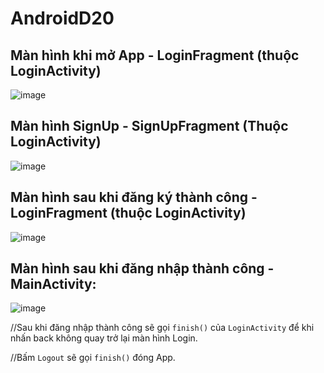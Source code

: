 # AndroidD20
## Màn hình khi mở App - LoginFragment (thuộc LoginActivity)

![image](https://user-images.githubusercontent.com/84552830/181234862-6ae26fbb-f0ee-46ac-a343-9da2a4b99728.png)


## Màn hình SignUp - SignUpFragment (Thuộc LoginActivity)
![image](https://user-images.githubusercontent.com/84552830/181235112-d327bcbc-9ead-4662-8173-8cf78de20fbf.png)

## Màn hình sau khi đăng ký thành công - LoginFragment (thuộc LoginActivity)
![image](https://user-images.githubusercontent.com/84552830/181235411-06fb8497-6789-4907-b10f-2b6c94521677.png)

## Màn hình sau khi đăng nhập thành công - MainActivity:
![image](https://user-images.githubusercontent.com/84552830/181235466-a57b2a58-3af2-4a73-81e9-fd22222aa33d.png)

//Sau khi đăng nhập thành công sẽ gọi `finish()` của `LoginActivity` để khi nhấn back không quay trở lại màn hình Login.

//Bấm `Logout` sẽ gọi `finish()` đóng App.
